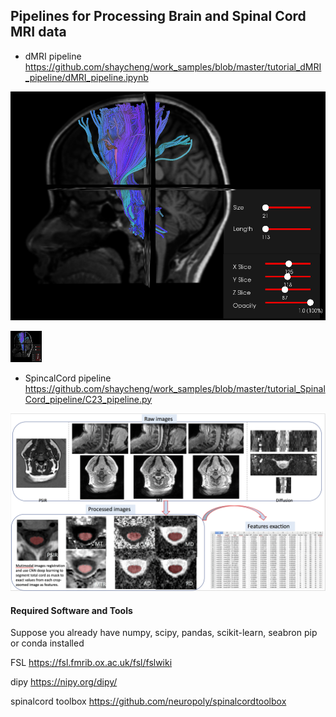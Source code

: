 ## Pipelines for Processing Brain and Spinal Cord MRI data 
* dMRI pipeline  https://github.com/shaycheng/work_samples/blob/master/tutorial_dMRI_pipeline/dMRI_pipeline.ipynb
 
 ![brain_bundle](/tutorial_dMRI_pipeline/cst_track.png)

<img src="./tutorial_dMRI_pipeline/cst_track.png" width="50" height="50">
 
* SpincalCord pipeline  https://github.com/shaycheng/work_samples/blob/master/tutorial_SpinalCord_pipeline/C23_pipeline.py

![C23_output](/tutorial_SpinalCord_pipeline/C23_output.png)




#### Required Software and Tools

Suppose you already have numpy, scipy, pandas, scikit-learn, seabron pip or conda installed

FSL                https://fsl.fmrib.ox.ac.uk/fsl/fslwiki

dipy               https://nipy.org/dipy/

spinalcord toolbox https://github.com/neuropoly/spinalcordtoolbox



